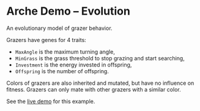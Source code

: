 # Arche Demo &ndash; Evolution

An evolutionary model of grazer behavior.

Grazers have genes for 4 traits:  
 - `MaxAngle` is the maximum turning angle,
 - `MinGrass` is the grass threshold to stop grazing and start searching,
 - `Investment` is the energy invested in offspring,
 - `Offspring` is the number of offspring.

Colors of grazers are also inherited and mutated, but have no influence on fitness.
Grazers can only mate with other grazers with a similar color.

See the [live demo](https://mlange-42.github.io/arche-demo/evolution/) for this example.
